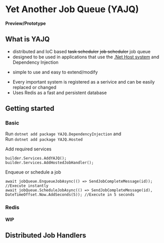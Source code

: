 # Yet Another Job Queue (YAJQ)
**Preview/Prototype**

## What is YAJQ
* distributed and IoC based ~~task scheduler~~ ~~job scheduler~~ job queue
* designed to be used in applications that use the [.Net Host system](https://learn.microsoft.com/en-us/dotnet/core/extensions/generic-host) and Dependency Injection 
+ simple to use and easy to extend/modify
* Every important system is registered as a serivice and can be easily replaced or changed
* Uses Redis as a fast and persistent database

## Getting started

### Basic

Run ``dotnet add package YAJQ.DependencyInjection`` and <br>
Run ``dotnet add package YAJQ.Hosted``

Add required services
```
builder.Services.AddYAJQ();
builder.Services.AddHostedJobHandler();
```

Enqueue or schedule a job
```
await jobQueue.EnqueueJobAsync(() => SendJobCompleteMessage(id)); //Execute instantly
await jobQueue.ScheduleJobAsync(() => SendJobCompleteMessage(id), DateTimeOffset.Now.AddSeconds(5)); //Execute in 5 seconds

```

### Redis
#### WIP

## Distributed Job Handlers
